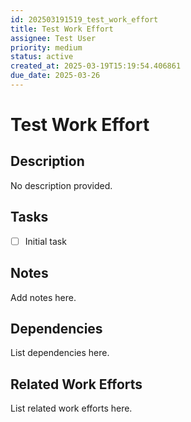 ```yaml
---
id: 202503191519_test_work_effort
title: Test Work Effort
assignee: Test User
priority: medium
status: active
created_at: 2025-03-19T15:19:54.406861
due_date: 2025-03-26
---
```


# Test Work Effort

## Description
No description provided.

## Tasks
- [ ] Initial task

## Notes
Add notes here.

## Dependencies
List dependencies here.

## Related Work Efforts
List related work efforts here.